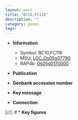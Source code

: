 ```yaml
---
layout: post
title: "BC10,FC116"
description: ""
category: genes
tags: 
---
```


* **Information**  
    + Symbol: BC10,FC116  
    + MSU: [LOC_Os05g07790](http://rice.uga.edu/cgi-bin/ORF_infopage.cgi?orf=LOC_Os05g07790)  
    + RAPdb: [Os05g0170000](http://rapdb.dna.affrc.go.jp/viewer/gbrowse_details/irgsp1?name=Os05g0170000)  

* **Publication**  

* **Genbank accession number**  

* **Key message**  

* **Connection**  

[//]: # * **Key figures**  


